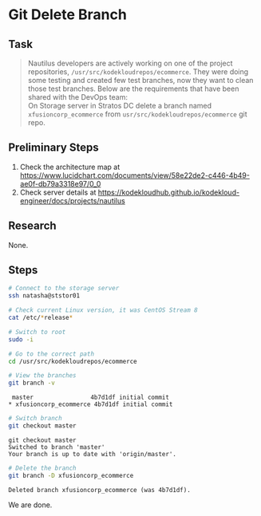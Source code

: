 # Git Delete Branch

## Task

> Nautilus developers are actively working on one of the project repositories, `/usr/src/kodekloudrepos/ecommerce`. They were doing some testing and created few test branches, now they want to clean those test branches. Below are the requirements that have been shared with the DevOps team:<br>On Storage server in Stratos DC delete a branch named `xfusioncorp_ecommerce` from `usr/src/kodekloudrepos/ecommerce` git repo.

## Preliminary Steps

1. Check the architecture map at https://www.lucidchart.com/documents/view/58e22de2-c446-4b49-ae0f-db79a3318e97/0_0
2. Check server details at https://kodekloudhub.github.io/kodekloud-engineer/docs/projects/nautilus

## Research

None.

## Steps

```bash
# Connect to the storage server
ssh natasha@ststor01

# Check current Linux version, it was CentOS Stream 8
cat /etc/*release*

# Switch to root
sudo -i

# Go to the correct path
cd /usr/src/kodekloudrepos/ecommerce

# View the branches
git branch -v
```

```
 master                4b7d1df initial commit
* xfusioncorp_ecommerce 4b7d1df initial commit
```

```bash
# Switch branch
git checkout master
```

```
git checkout master
Switched to branch 'master'
Your branch is up to date with 'origin/master'.
```

```bash
# Delete the branch
git branch -D xfusioncorp_ecommerce
```

```
Deleted branch xfusioncorp_ecommerce (was 4b7d1df).
```

We are done.
